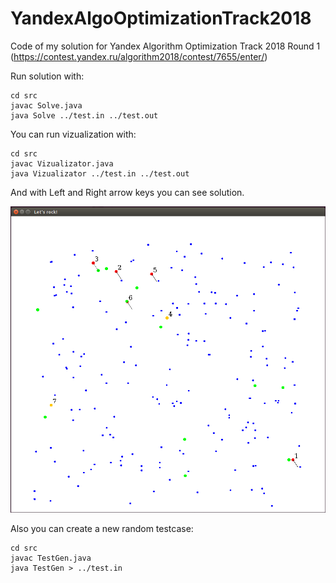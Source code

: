 # YandexAlgoOptimizationTrack2018
Code of my solution for Yandex Algorithm Optimization Track 2018 Round 1 (https://contest.yandex.ru/algorithm2018/contest/7655/enter/)


Run solution with:
```
cd src
javac Solve.java
java Solve ../test.in ../test.out
```

You can run vizualization with:
```
cd src
javac Vizualizator.java
java Vizualizator ../test.in ../test.out
```

And with Left and Right arrow keys you can see solution.

![Vizualization](images/screen.png?raw=true "Screenshot")

Also you can create a new random testcase:
```
cd src
javac TestGen.java
java TestGen > ../test.in
```
